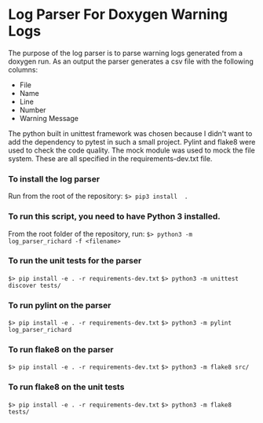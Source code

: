 # Log Parser For Doxygen Warning Logs
The purpose of the log parser is to parse warning
logs generated from a doxygen run. As an output the parser
generates a csv file with the following columns:
* File 
* Name 
* Line 
* Number 
* Warning Message

The python built in unittest framework was chosen
because I didn't want to add the dependency to
pytest in such a small project.
Pylint and flake8 were used to check the code quality.
The mock module was used to mock the file system.
These are all specified in the requirements-dev.txt file.

### To install the log parser
Run from the root of the repository:
```$> pip3 install  .```

### To run this script, you need to have Python 3 installed.
From the root folder of the repository, run:
```$> python3 -m log_parser_richard -f <filename>```

### To run the unit tests for the parser
```$> pip install -e . -r requirements-dev.txt```
```$> python3 -m unittest discover tests/```

### To run pylint on the parser
```$> pip install -e . -r requirements-dev.txt```
```$> python3 -m pylint log_parser_richard```

### To run flake8 on the parser
```$> pip install -e . -r requirements-dev.txt```
```$> python3 -m flake8 src/```

### To run flake8 on the unit tests
```$> pip install -e . -r requirements-dev.txt```
```$> python3 -m flake8 tests/```
